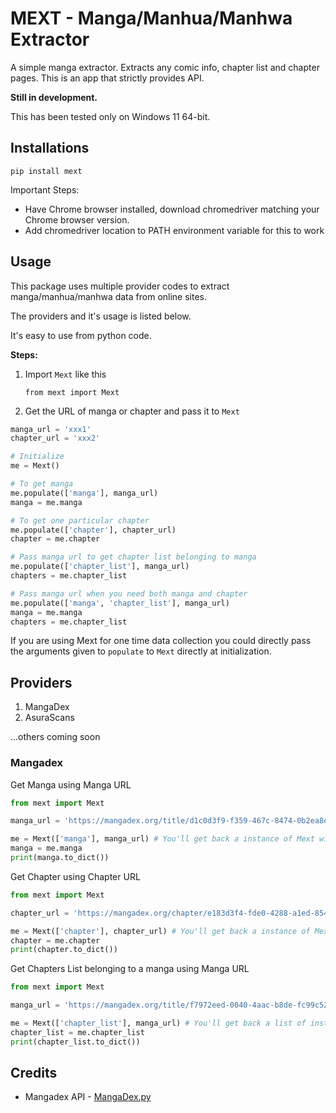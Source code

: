 # MEXT - Manga/Manhua/Manhwa Extractor

A simple manga extractor. Extracts any comic info, chapter list and chapter pages. This is an app that strictly provides API.

**Still in development.**

This has been tested only on Windows 11 64-bit.

## Installations

`pip install mext`

Important Steps:
- Have Chrome browser installed, download chromedriver matching your Chrome browser version.
- Add chromedriver location to PATH environment variable for this to work


## Usage

This package uses multiple provider codes to extract manga/manhua/manhwa data from online sites.

The providers and it's usage is listed below.

It's easy to use from python code.

**Steps:**
1. Import `Mext` like this

   `from mext import Mext`

2. Get the URL of manga or chapter and pass it to `Mext`

  ```python
  manga_url = 'xxx1'
  chapter_url = 'xxx2'

  # Initialize
  me = Mext()

  # To get manga
  me.populate(['manga'], manga_url)
  manga = me.manga

  # To get one particular chapter
  me.populate(['chapter'], chapter_url)
  chapter = me.chapter

  # Pass manga url to get chapter list belonging to manga
  me.populate(['chapter_list'], manga_url)
  chapters = me.chapter_list

  # Pass manga url when you need both manga and chapter
  me.populate(['manga', 'chapter_list'], manga_url)
  manga = me.manga
  chapters = me.chapter_list
  ```

  If you are using Mext for one time data collection you could directly pass the arguments given to `populate` to `Mext` directly at initialization.

## Providers

1. MangaDex
2. AsuraScans

...others coming soon

### Mangadex

Get Manga using Manga URL

```python
from mext import Mext

manga_url = 'https://mangadex.org/title/d1c0d3f9-f359-467c-8474-0b2ea8e06f3d/bocchi-sensei-teach-me-mangadex'

me = Mext(['manga'], manga_url) # You'll get back a instance of Mext with Manga data
manga = me.manga
print(manga.to_dict())
```

Get Chapter using Chapter URL

```python
from mext import Mext

chapter_url = 'https://mangadex.org/chapter/e183d3f4-fde0-4288-a1ed-8547490f84b3'

me = Mext(['chapter'], chapter_url) # You'll get back a instance of Mext with Chapter data
chapter = me.chapter
print(chapter.to_dict())
```

Get Chapters List belonging to a manga using Manga URL
```python
from mext import Mext

manga_url = 'https://mangadex.org/title/f7972eed-0040-4aac-b8de-fc99c522c25a/anti-kissmanga-anthology'

me = Mext(['chapter_list'], manga_url) # You'll get back a list of instances of Mext with a list of Chapter data
chapter_list = me.chapter_list
print(chapter_list.to_dict())
```

## Credits

- Mangadex API - [MangaDex.py](https://github.com/Proxymiity/MangaDex.py)
